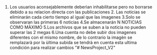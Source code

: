 1. Los usuarios aconsejablemente deberìan inhabilitarse pero no borrarse debido a su relacion directa con las publicaciones
	2. Las noticias se eliminarán cada cierto tiempo al igual que las imagenes
3.Solo se observaran las primeras 6 noticias
4.Se almacenarán N NOTICIAS COMO MÀXIMO
5.Los archivos que se suben a la noticia no pueden superar las 2 megas
6.Una cuenta no debe subir dos imagenes diferentes con el mismo nombre, de lo contrario la imagèn se remplazarà por la ùltima subida
se tendrà en cuenta esta ultima condición para realizar cambios
"# NewsProject_V2" 

